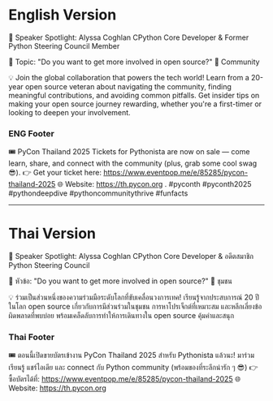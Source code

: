 # English Version

🎤 Speaker Spotlight: Alyssa Coghlan
CPython Core Developer & Former Python Steering Council Member

📌 Topic: "Do you want to get more involved in open source?"
🤝 Community

💡 Join the global collaboration that powers the tech world! Learn from a 20-year open source veteran about navigating the community, finding meaningful contributions, and avoiding common pitfalls. Get insider tips on making your open source journey rewarding, whether you're a first-timer or looking to deepen your involvement.


### ENG Footer

🎟️ PyCon Thailand 2025 Tickets for Pythonista are now on sale — come learn, share, and connect with the community (plus, grab some cool swag 😎).
👉 Get your ticket here: https://www.eventpop.me/e/85285/pycon-thailand-2025
🌐 Website: https://th.pycon.org 
.
#pyconth #pyconth2025 #pythondeepdive #pythoncommunitythrive #funfacts

---

# Thai Version

🎤 Speaker Spotlight: Alyssa Coghlan
CPython Core Developer & อดีตสมาชิก Python Steering Council

📌 หัวข้อ: "Do you want to get more involved in open source?"
🤝 ชุมชน

💡 ร่วมเป็นส่วนหนึ่งของความร่วมมือระดับโลกที่ขับเคลื่อนวงการเทค! เรียนรู้จากประสบการณ์ 20 ปีในโลก open source เกี่ยวกับการมีส่วนร่วมในชุมชน การหาโปรเจ็กต์ที่เหมาะสม และหลีกเลี่ยงข้อผิดพลาดที่พบบ่อย พร้อมเคล็ดลับการทำให้การเดินทางใน open source คุ้มค่าและสนุก


### Thai Footer
🎟️ ตอนนี้เปิดขายบัตรเข้างาน PyCon Thailand 2025 สำหรับ Pythonista แล้วนะ!
มาร่วมเรียนรู้ แชร์ไอเดีย และ connect กับ Python community (พร้อมของที่ระลึกน่ารัก ๆ 😎)
👉 ซื้อบัตรได้ที่: https://www.eventpop.me/e/85285/pycon-thailand-2025
🌐 Website: https://th.pycon.org
